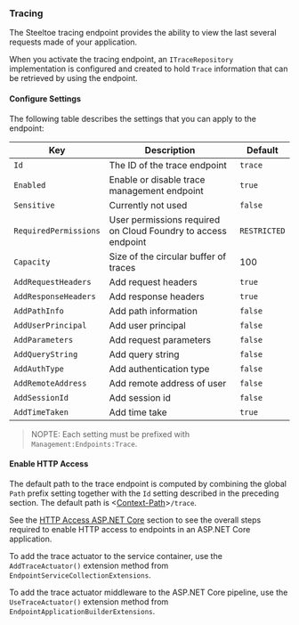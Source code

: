 ### Tracing

The Steeltoe tracing endpoint provides the ability to view the last several requests made of your application.

When you activate the tracing endpoint, an `ITraceRepository` implementation is configured and created to hold `Trace` information that can be retrieved by using the endpoint.

#### Configure Settings

The following table describes the settings that you can apply to the endpoint:

|Key|Description|Default|
|---|---|---|
|`Id`|The ID of the trace endpoint|`trace`|
|`Enabled`|Enable or disable trace management endpoint|`true`|
|`Sensitive`|Currently not used|`false`|
|`RequiredPermissions`|User permissions required on Cloud Foundry to access endpoint|`RESTRICTED`|
|`Capacity`|Size of the circular buffer of traces|100|
|`AddRequestHeaders`|Add request headers|`true`|
|`AddResponseHeaders`|Add response headers|`true`|
|`AddPathInfo`|Add path information|`false`|
|`AddUserPrincipal`|Add user principal|`false`|
|`AddParameters`|Add request parameters|`false`|
|`AddQueryString`|Add query string|`false`|
|`AddAuthType`|Add authentication type|`false`|
|`AddRemoteAddress`|Add remote address of user|`false`|
|`AddSessionId`|Add session id|`false`|
|`AddTimeTaken`|Add time take|`true`|

>NOPTE: Each setting must be prefixed with `Management:Endpoints:Trace`.

#### Enable HTTP Access

The default path to the trace endpoint is computed by combining the global `Path` prefix setting together with the `Id` setting described in the preceding section. The default path is <[Context-Path](hypermedia#base-context-path)>`/trace`.

See the [HTTP Access ASP.NET Core](#http-access-asp-net-core) section to see the overall steps required to enable HTTP access to endpoints in an ASP.NET Core application.

To add the trace actuator to the service container, use the `AddTraceActuator()` extension method from `EndpointServiceCollectionExtensions`.

To add the trace actuator middleware to the ASP.NET Core pipeline, use the `UseTraceActuator()` extension method from `EndpointApplicationBuilderExtensions`.
